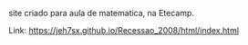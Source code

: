 site criado para aula de matematica, na Etecamp.

Link: https://jeh7sx.github.io/Recessao_2008/html/index.html
